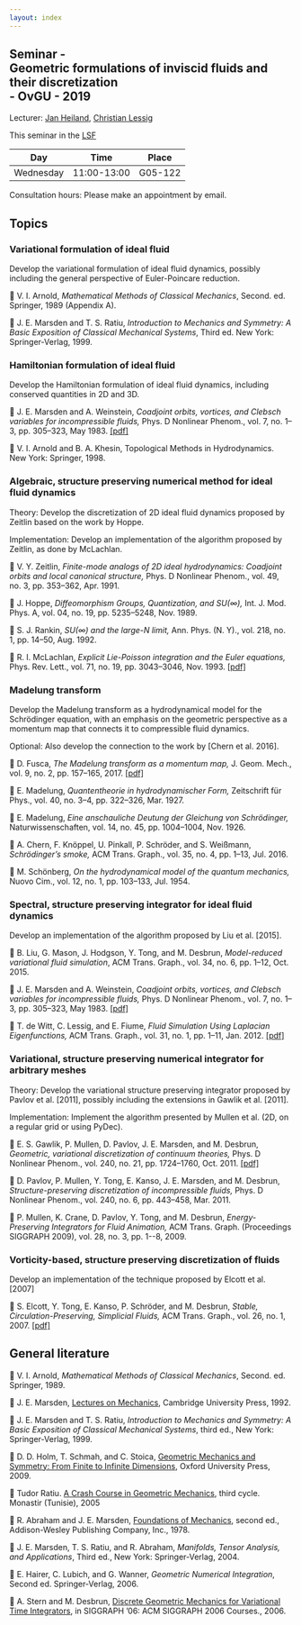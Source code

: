 ```yaml
---
layout: index
---
```


Seminar - <br> Geometric formulations of inviscid fluids and their discretization <br> - OvGU - 2019
-----

Lecturer: [Jan Heiland](http://janheiland.de), [Christian Lessig](http://graphics.cs.uni-magdeburg.de/)

This seminar in the [LSF](https://lsf.ovgu.de/qislsf/rds?state=verpublish&status=init&vmfile=no&moduleCall=webInfo&publishConfFile=webInfo&publishSubDir=veranstaltung&veranstaltung.veranstid=141052)

| Day | Time | Place |
| ------- | ------ | ------- |
| Wednesday | 11:00-13:00 | G05-122 |

Consultation hours: Please make an appointment by email.



## Topics

### Variational formulation of ideal fluid

Develop the variational formulation of ideal fluid dynamics, possibly including the general perspective of Euler-Poincare reduction.

:orange_book: V. I. Arnold, *Mathematical Methods of Classical Mechanics*, Second. ed. Springer, 1989 (Appendix A).

:orange_book: J. E. Marsden and T. S. Ratiu, *Introduction to Mechanics and Symmetry: A Basic Exposition of Classical Mechanical Systems*, Third ed. New York: Springer-Verlag, 1999.


### Hamiltonian formulation of ideal fluid

Develop the Hamiltonian formulation of ideal fluid dynamics, including conserved quantities in 2D and 3D.

:page_facing_up: J. E. Marsden and A. Weinstein, *Coadjoint orbits, vortices, and Clebsch variables for incompressible fluids,* Phys. D Nonlinear Phenom., vol. 7, no. 1–3, pp. 305–323, May 1983. [[pdf]](http://www.cds.caltech.edu/~marsden/bib/1983/05-MaWe1983/MaWe1983.pdf)

:orange_book: V. I. Arnold and B. A. Khesin, Topological Methods in Hydrodynamics. New York: Springer, 1998.


### Algebraic, structure preserving numerical method for ideal fluid dynamics

Theory: Develop the discretization of 2D ideal fluid dynamics proposed by Zeitlin based on the work by Hoppe.

Implementation: Develop an implementation of the algorithm proposed by Zeitlin, as done by McLachlan.

:page_facing_up: V. Y. Zeitlin, *Finite-mode analogs of 2D ideal hydrodynamics: Coadjoint orbits and local canonical structure,* Phys. D Nonlinear Phenom., vol. 49, no. 3, pp. 353–362, Apr. 1991.

:page_facing_up: J. Hoppe, *Diffeomorphism Groups, Quantization, and SU(∞),* Int. J. Mod. Phys. A, vol. 04, no. 19, pp. 5235–5248, Nov. 1989.

:page_facing_up: S. J. Rankin, *SU(∞) and the large-N limit,* Ann. Phys. (N. Y)., vol. 218, no. 1, pp. 14–50, Aug. 1992.

:page_facing_up: R. I. McLachlan, *Explicit Lie-Poisson integration and the Euler equations,* Phys. Rev. Lett., vol. 71, no. 19, pp. 3043–3046, Nov. 1993. [[pdf]](https://arxiv.org/abs/chao-dyn/9304011)


### Madelung transform

Develop the Madelung transform as a hydrodynamical model for the Schrödinger equation, with an emphasis on the geometric perspective as a momentum map that connects it to compressible fluid dynamics.

Optional: Also develop the connection to the work by [Chern et al. 2016].

:page_facing_up: D. Fusca, *The Madelung transform as a momentum map,* J. Geom. Mech., vol. 9, no. 2, pp. 157–165, 2017. [[pdf]](https://arxiv.org/abs/1512.04611)

:page_facing_up: E. Madelung, *Quantentheorie in hydrodynamischer Form,* Zeitschrift für Phys., vol. 40, no. 3–4, pp. 322–326, Mar. 1927.

:page_facing_up: E. Madelung, *Eine anschauliche Deutung der Gleichung von Schrödinger,* Naturwissenschaften, vol. 14, no. 45, pp. 1004–1004, Nov. 1926.

:page_facing_up: A. Chern, F. Knöppel, U. Pinkall, P. Schröder, and S. Weißmann, *Schrödinger’s smoke,* ACM Trans. Graph., vol. 35, no. 4, pp. 1–13, Jul. 2016.

:page_facing_up: M. Schönberg, *On the hydrodynamical model of the quantum mechanics,* Nuovo Cim., vol. 12, no. 1, pp. 103–133, Jul. 1954.


### Spectral, structure preserving integrator for ideal fluid dynamics

Develop an implementation of the algorithm proposed by Liu et al. [2015].

:page_facing_up: B. Liu, G. Mason, J. Hodgson, Y. Tong, and M. Desbrun, *Model-reduced variational fluid simulation*, ACM Trans. Graph., vol. 34, no. 6, pp. 1–12, Oct. 2015.

:page_facing_up: J. E. Marsden and A. Weinstein, *Coadjoint orbits, vortices, and Clebsch variables for incompressible fluids,* Phys. D Nonlinear Phenom., vol. 7, no. 1–3, pp. 305–323, May 1983. [[pdf]](http://www.cds.caltech.edu/~marsden/bib/1983/05-MaWe1983/MaWe1983.pdf)

:page_facing_up: T. de Witt, C. Lessig, and E. Fiume, *Fluid Simulation Using Laplacian Eigenfunctions,* ACM Trans. Graph., vol. 31, no. 1, pp. 1–11, Jan. 2012. [[pdf]](http://www.dgp.toronto.edu/~tyler/fluids/FluidDynamicsLaplacianEigenfunctions.pdf)


### Variational, structure preserving numerical integrator for arbitrary meshes

Theory: Develop the variational structure preserving integrator proposed by Pavlov et al. [2011], possibly including the extensions in Gawlik et al. [2011].

Implementation: Implement the algorithm presented by Mullen et al. (2D, on a regular grid or using PyDec).

:page_facing_up: E. S. Gawlik, P. Mullen, D. Pavlov, J. E. Marsden, and M. Desbrun, *Geometric, variational discretization of continuum theories,* Phys. D Nonlinear Phenom., vol. 240, no. 21, pp. 1724–1760, Oct. 2011. [[pdf]](https://arxiv.org/abs/1010.4851)

:page_facing_up: D. Pavlov, P. Mullen, Y. Tong, E. Kanso, J. E. Marsden, and M. Desbrun, *Structure-preserving discretization of incompressible fluids,* Phys. D Nonlinear Phenom., vol. 240, no. 6, pp. 443–458, Mar. 2011.

:page_facing_up: P. Mullen, K. Crane, D. Pavlov, Y. Tong, and M. Desbrun, *Energy-Preserving Integrators for Fluid Animation,* ACM Trans. Graph. (Proceedings SIGGRAPH 2009), vol. 28, no. 3, pp. 1--8, 2009.


### Vorticity-based, structure preserving discretization of fluids

Develop an implementation of the technique proposed by Elcott et al. [2007]

:page_facing_up: S. Elcott, Y. Tong, E. Kanso, P. Schröder, and M. Desbrun, *Stable, Circulation-Preserving, Simplicial Fluids,* ACM Trans. Graph., vol. 26, no. 1, 2007. [[pdf]](www.geometry.caltech.edu/pubs/ETKSD07.pdf)

## General literature

:orange_book: V. I. Arnold, *Mathematical Methods of Classical Mechanics*, Second. ed. Springer, 1989.

:orange_book: J. E. Marsden, [Lectures on Mechanics](https://authors.library.caltech.edu/21546/1/lom.pdf), Cambridge University Press, 1992.

:orange_book: J. E. Marsden and T. S. Ratiu, *Introduction to Mechanics and Symmetry: A Basic Exposition of Classical Mechanical Systems*, third ed., New York: Springer-Verlag, 1999.

:orange_book: D. D. Holm, T. Schmah, and C. Stoica, [Geometric Mechanics and Symmetry: From Finite to Infinite Dimensions](http://wwwf.imperial.ac.uk/~dholm/classnotes/GMS-FinalMar09.pdf), Oxford University Press, 2009.

:orange_book: Tudor Ratiu. [A Crash Course in Geometric Mechanics](https://cel.archives-ouvertes.fr/cel-00391890/document), third cycle. Monastir (Tunisie), 2005

:orange_book: R. Abraham and J. E. Marsden, [Foundations of Mechanics](https://authors.library.caltech.edu/25029/1/FoM2.pdf), second ed., Addison-Wesley Publishing Company, Inc., 1978.

:orange_book: J. E. Marsden, T. S. Ratiu, and R. Abraham, *Manifolds, Tensor Analysis, and Applications*, Third ed., New York: Springer-Verlag, 2004.

:orange_book: E. Hairer, C. Lubich, and G. Wanner, *Geometric Numerical Integration*, Second ed. Springer-Verlag, 2006.

:page_facing_up: A. Stern and M. Desbrun, [Discrete Geometric Mechanics for Variational Time Integrators](http://www.geometry.caltech.edu/pubs/SD06.pdf), in SIGGRAPH ’06: ACM SIGGRAPH 2006 Courses., 2006.
